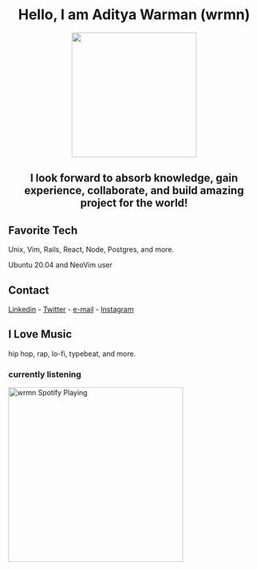 <h1 align= "center"><b>Hello, I am Aditya Warman (wrmn)</b></h1>
<p align="center">
  <img src="https://media.giphy.com/media/jAe22Ec5iICCk/giphy.gif" width="250px">
</p>
<h2 align="center">I look forward to absorb knowledge, gain experience, collaborate, and build amazing project for the world!</h2>

## Favorite Tech
Unix, Vim, Rails, React, Node, Postgres, and more.

Ubuntu 20.04 and NeoVim user

## Contact 
[Linkedin](https://www.linkedin.com/in/adityawarman) - [Twitter](https://twitter.com/0x003b) - [e-mail](mailto:aditya_wrmn@protonmail.com) - [Instagram](https://instagram.com/__chipletot)

## I Love Music
hip hop, rap, lo-fi, typebeat, and more.

### currently listening
[<img src="https://spotify-currently-playing-track.wrmn.vercel.app/api" alt="wrmn Spotify Playing" width="350" />](https://open.spotify.com/user/37r153i67zzn95embjph0c3bd)
